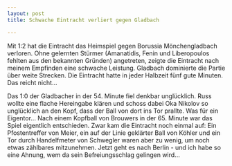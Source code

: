 ```yaml
---
layout: post
title: Schwache Eintracht verliert gegen Gladbach

---
```


Mit 1:2 hat die Eintracht das Heimspiel gegen Borussia Mönchengladbach verloren. Ohne gelernten Stürmer (Amanatidis, Fenin und Liberopoulos fehlten aus den bekannten Gründen) angetreten, zeigte die Eintracht nach meinem Empfinden eine schwache Leistung. Gladbach dominierte die Partie über weite Strecken. Die Eintracht hatte in jeder Halbzeit fünf gute Minuten. Das reicht nicht...

Das 1:0 der Gladbacher in der 54. Minute fiel denkbar unglücklich. Russ wollte eine flache Hereingabe klären und schoss dabei Oka Nikolov so unglücklich an den Kopf, dass der Ball von dort ins Tor prallte. Was für ein Eigentor... Nach einem Kopfball von Brouwers in der 65. Minute war das Spiel eigentlich entschieden. Zwar kam die Eintracht noch einmal auf: Ein Pfostentreffer von Meier, ein auf der Linie geklärter Ball von Köhler und ein Tor durch Handelfmeter von Schwegler waren aber zu wenig, um noch etwas zählbares mitzunehmen. Jetzt geht es nach Berlin - und ich habe so eine Ahnung, wem da sein Befreiungsschlag gelingen wird...
